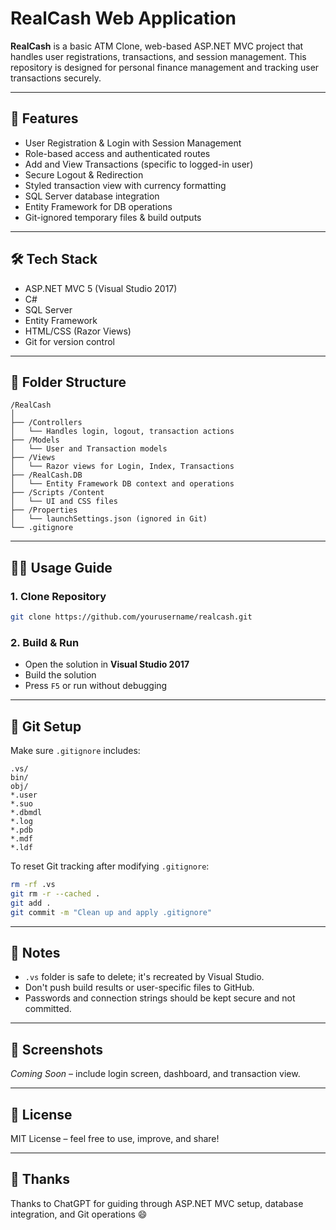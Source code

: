 # RealCash Web Application

**RealCash** is a basic ATM Clone, web-based ASP.NET MVC project that handles user registrations, transactions, and session management. This repository is designed for personal finance management and tracking user transactions securely.

---

## 🚀 Features

- User Registration & Login with Session Management
- Role-based access and authenticated routes
- Add and View Transactions (specific to logged-in user)
- Secure Logout & Redirection
- Styled transaction view with currency formatting
- SQL Server database integration
- Entity Framework for DB operations
- Git-ignored temporary files & build outputs

---

## 🛠️ Tech Stack

- ASP.NET MVC 5 (Visual Studio 2017)
- C#
- SQL Server
- Entity Framework
- HTML/CSS (Razor Views)
- Git for version control

---

## 📂 Folder Structure

```
/RealCash
│
├── /Controllers
│   └── Handles login, logout, transaction actions
├── /Models
│   └── User and Transaction models
├── /Views
│   └── Razor views for Login, Index, Transactions
├── /RealCash.DB
│   └── Entity Framework DB context and operations
├── /Scripts /Content
│   └── UI and CSS files
├── /Properties
│   └── launchSettings.json (ignored in Git)
└── .gitignore
```

---

## 🧑‍💻 Usage Guide

### 1. Clone Repository

```bash
git clone https://github.com/yourusername/realcash.git
```

### 2. Build & Run

- Open the solution in **Visual Studio 2017**
- Build the solution
- Press `F5` or run without debugging

---


## 🧹 Git Setup

Make sure `.gitignore` includes:

```gitignore
.vs/
bin/
obj/
*.user
*.suo
*.dbmdl
*.log
*.pdb
*.mdf
*.ldf
```

To reset Git tracking after modifying `.gitignore`:

```bash
rm -rf .vs
git rm -r --cached .
git add .
git commit -m "Clean up and apply .gitignore"
```

---

## 🔐 Notes

- `.vs` folder is safe to delete; it's recreated by Visual Studio.
- Don't push build results or user-specific files to GitHub.
- Passwords and connection strings should be kept secure and not committed.

---

## 📸 Screenshots

*Coming Soon* – include login screen, dashboard, and transaction view.

---

## 📃 License

MIT License – feel free to use, improve, and share!

---

## 🙏 Thanks

Thanks to ChatGPT for guiding through ASP.NET MVC setup, database integration, and Git operations 😄